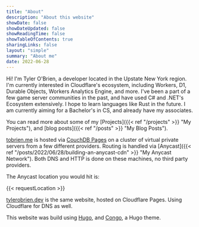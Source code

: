 ```yaml
---
title: "About"
description: "About this website"
showDate: false
showDateUpdated: false
showReadingTime: false
showTableOfContents: true
sharingLinks: false
layout: "simple"
summary: "About me"
date: 2022-06-28
---
```


Hi! I'm Tyler O'Brien, a developer located in the Upstate New York region. I'm currently interested in Cloudflare's ecosystem, including Workers, D1, Durable Objects, Workers Analytics Engine, and more. I've been a part of a few game server communities in the past, and have used C# and .NET's Ecosystem  extensively. I hope to learn languages like Rust in the future. I am currently aiming for a Bachelor's in CS, and already have my associates.

You can read more about some of my [Projects]({{< ref "/projects" >}} "My Projects"), and [blog posts]({{< ref "/posts" >}} "My Blog Posts").

[tobrien.me](https://tobrien.me) is hosted via [CouchDB Pages](https://github.com/Tyler-OBrien/CouchDB-Pages) on a cluster of virtual private servers from a few different providers. Routing is handled via [Anycast]({{< ref "/posts/2022/06/28/building-an-anycast-cdn" >}} "My Anycast Network"). Both DNS and HTTP is done on these machines, no third party providers.

The Anycast location you would hit is:

{{< requestLocation >}}


[tylerobrien.dev](https://tylerobrien.dev) is the same website, hosted on Cloudflare Pages. Using Cloudflare for DNS as well.

This website was build using [Hugo](https://gohugo.io/), and [Congo](https://git.io/hugo-congo), a Hugo theme.

